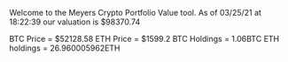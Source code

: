 Welcome to the Meyers Crypto Portfolio Value tool. 
As of 03/25/21 at 18:22:39 our valuation is $98370.74 

BTC Price = $52128.58
 ETH Price = $1599.2
BTC Holdings = 1.06BTC
 ETH holdings = 26.960005962ETH 
